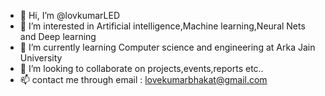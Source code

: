 - 👋 Hi, I’m @lovkumarLED
- 👀 I’m interested in Artificial intelligence,Machine learning,Neural Nets and Deep learning
- 🌱 I’m currently learning Computer science and engineering at Arka Jain University
- 💞️ I’m looking to collaborate on projects,events,reports etc..
- 📫 contact me through email : lovekumarbhakat@gmail.com

<!---
lovkumarLED/lovkumarLED is a ✨ special ✨ repository because its `README.md` (this file) appears on your GitHub profile.
You can click the Preview link to take a look at your changes.
--->
